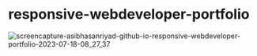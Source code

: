 # responsive-webdeveloper-portfolio
![screencapture-asibhasanriyad-github-io-responsive-webdeveloper-portfolio-2023-07-18-08_27_37](https://github.com/AsibHasanRiyad/responsive-webdeveloper-portfolio/assets/137589900/a2f782c6-bf9e-439b-9f82-dd4e6d6a0037)
